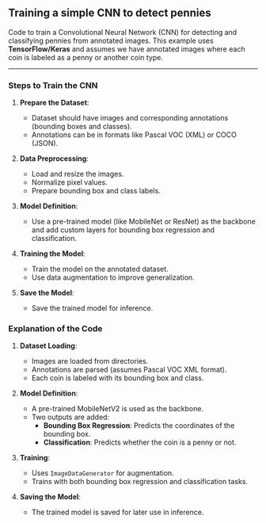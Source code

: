 ## Training a simple CNN to detect pennies

Code to train a Convolutional Neural Network (CNN) for detecting and classifying pennies from annotated images. 
This example uses **TensorFlow/Keras** and assumes we  have annotated images where each coin is labeled as a penny or another coin type.

---

### Steps to Train the CNN

1. **Prepare the Dataset**:
   - Dataset should have images and corresponding annotations (bounding boxes and classes).
   - Annotations can be in formats like Pascal VOC (XML) or COCO (JSON).

2. **Data Preprocessing**:
   - Load and resize the images.
   - Normalize pixel values.
   - Prepare bounding box and class labels.

3. **Model Definition**:
   - Use a pre-trained model (like MobileNet or ResNet) as the backbone and add custom layers for bounding box regression and classification.

4. **Training the Model**:
   - Train the model on the annotated dataset.
   - Use data augmentation to improve generalization.

5. **Save the Model**:
   - Save the trained model for inference.



### Explanation of the Code

1. **Dataset Loading**:
   - Images are loaded from directories.
   - Annotations are parsed (assumes Pascal VOC XML format).
   - Each coin is labeled with its bounding box and class.

2. **Model Definition**:
   - A pre-trained MobileNetV2 is used as the backbone.
   - Two outputs are added:
     - **Bounding Box Regression**: Predicts the coordinates of the bounding box.
     - **Classification**: Predicts whether the coin is a penny or not.

3. **Training**:
   - Uses `ImageDataGenerator` for augmentation.
   - Trains with both bounding box regression and classification tasks.

4. **Saving the Model**:
   - The trained model is saved for later use in inference.
